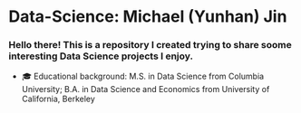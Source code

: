 # Data-Science: Michael (Yunhan) Jin

### Hello there! This is a repository I created trying to share soome interesting Data Science projects I enjoy.

- :mortar_board: Educational background: M.S. in Data Science from Columbia University; B.A. in Data Science and Economics from University of California, Berkeley

